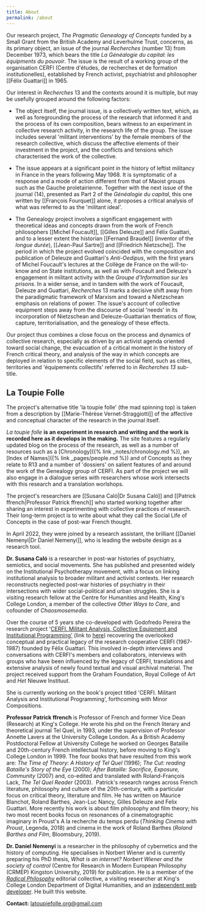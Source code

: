 ```yaml
---
title: About
permalink: /about
---
```


Our research project, *The Pragmatic Genealogy of Concepts* funded by a
Small Grant from the British Academy and Leverhulme Trust, concerns, as
its primary object, an issue of the journal *Recherches* (number 13)
from December 1973, which bears the title *La Généalogie du capital: les
équipments du pouvoir*. The issue is the result of a working group of
the organisation CERFI (Centre d'études, de recherches et de formation
institutionelles), established by French activist, psychiatrist and
philosopher [[Félix Guattari]] in 1965.

Our interest in *Recherches* 13 and the contexts around it is multiple,
but may be usefully grouped around the following factors:

-   The object itself, the journal issue, is a collectively written
    text, which, as well as foregrounding the process of the research
    that informed it and the process of its own composition, bears
    witness to an experiment in collective research activity, in the
    research life of the group. The issue includes several 'militant
    interventions' by the female members of the research collective,
    which discuss the affective elements of their investment in the
    project, and the conflicts and tensions which characterised the work
    of the collective.

-   The issue appears at a significant point in the history of leftist
    militancy in France in the years following May 1968. It is
    symptomatic of a response and a mode of action different from that
    of Maoist groups such as the Gauche proletairienne. Together with
    the next issue of the journal (14), presented as Part 2 of the
    *Généalogie du capital*, this one written by [[François Fourquet]]
    alone, it proposes a critical analysis of what was referred to as
    the 'militant ideal'.

-   The Genealogy project involves a significant engagement with
    theoretical ideas and concepts drawn from the work of French
    philosophers [[Michel Foucault]], [[Gilles Deleuze]] and Félix Guattari, and
    to a lesser extent the historian [[Fernand Braudel]] (inventor of the
    *longue durée*), [[Jean-Paul Sartre]] and [[Friedrich Nietzsche]]. The
    period in which the project evolved coincided with the composition
    and publication of Deleuze and Guattari's *Anti-Oedipus*, with the
    first years of Michel Foucault's lectures at the Collège de France
    on the will-to-know and on State institutions, as well as with
    Foucault and Deleuze's engagement in militant activity with the
    *Groupe d'Information sur les prisons*. In a wider sense, and in
    tandem with the work of Foucault, Deleuze and Guattari, *Recherches*
    13 marks a decisive shift away from the paradigmatic framework of
    Marxism and toward a Nietzschean emphasis on relations of power. The
    issue's account of collective equipment steps away from the
    discourse of social 'needs' in its incorporation of Nietzschean and
    Deleuze-Guattarian thematics of flow, capture, territorialisation,
    and the genealogy of these effects.

Our project thus combines a close focus on the process and dynamics of
collective research, especially as driven by an activist agenda oriented
toward social change, the evacuation of a critical moment in the history
of French critical theory, and analysis of the way in which concepts are
deployed in relation to specific elements of the social field, such as
cities, territories and 'équipements collectifs' referred to in
*Recherches 13* sub-title.

## La Toupie Folle

The project's alternative title 'la toupie folle' (the mad spinning top)
is taken from a description by [[Marie-Thérèse Vernet-Straggiotti]] of the
affective and conceptual character of the research in the journal
itself.

*La toupie folle* **is an experiment in research and writing and the
work is recorded here as it develops in the making.** The site features
a regularly updated blog on the process of the research, as well as a
number of resources such as a [Chronology]({% link _notes/chronology.md %}), an [Index of Names]({% link _pages/people.md %}) and of
Concepts as they relate to R13 and a number of 'dossiers' on salient
features of and around the work of the Genealogy group of CERFI. As part
of the project we will also engage in a dialogue series with researchers
whose work intersects with this research and a translation worlshops.

The project's researchers are [[Susana Caló|Dr Susana Caló]] and 
[[Patrick ffrench|Professor Patrick ffrench]] who started working
together after sharing an interest in
experimenting with collective practices of research. Their long-term
project is to write about what they call the Social Life of Concepts
in the case of post-war French thought.

In April 2022, they were joined by a research assistant, the brilliant
[[Daniel Nemenyi|Dr Daniel Nemenyi]], who is leading the website design as a research tool.

**Dr. Susana Caló** is a researcher in post-war histories of psychiatry,
semiotics, and social movements. She has published and presented widely
on the Institutional Psychotherapy movement, with a focus on linking
institutional analysis to broader militant and activist contexts. Her
research reconstructs neglected post-war histories of psychiatry in
their intersections with wider social-political and urban struggles. She
is a visiting research fellow at the Centre for Humanities and Health,
King's College London, a member of the collective *Other Ways to Care*,
and cofounder of *Chaosmosemedia*.

Over the course of 5 years she co-developed with Godofredo Pereira the
research project '[CERFI. Militant Analysis, Collective Equipment and
Institutional
Programming'](https://www.rca.ac.uk/research-innovation/projects/cerfi-militant-analysis-collective-equipment-and-institutional-programming/)
(link to
[here](https://www.rca.ac.uk/research-innovation/projects/cerfi-militant-analysis-collective-equipment-and-institutional-programming/))
recovering the overlooked conceptual and practical legacy of the
research cooperative CERFI (1967-1987) founded by Félix Guattari. This
involved in-depth interviews and conversations with CERFI's members
and collaborators, interviews with groups who have been influenced by
the legacy of CERFI, translations and extensive analysis of newly
found textual and visual archival material. The project received
support from the Graham Foundation, Royal College of Art and *Het*
Nieuwe Instituut.

She is currently working on the book's project titled 'CERFI. Militant
Analysis and Institutional Programming', forthcoming with Minor
Compositions.

**Professor Patrick ffrench** is Professor of French and former Vice
Dean (Research) at King's College. He wrote his phd on the French
literary and theoretical journal Tel Quel, in 1993, under the
supervision of Professor Annette Lavers at the University College
London. As a British Academy Postdoctoral Fellow at University College
he worked on Georges Bataille and 20th-century French intellectual
history, before moving to King's College London in 1999. The four books
that have resulted from this work are: *The Time of Theory: A History of
Tel Quel* (1996); *The Cut: reading Bataille's Story of the Eye* (2000);
*After Bataille: Sacrifice, Exposure, Community* (2007) and, co-edited and
translated with Roland-François Lack, *The Tel Quel Reader*
(2003).  Patrick's research ranges across French literature, philosophy
and culture of the 20th-century, with a particular focus on critical
theory, literature and film. He has written on Maurice Blanchot, Roland
Barthes, Jean-Luc Nancy, Gilles Deleuze and Felix Guattari. More
recently his work is about film philosophy and film theory; his two most
recent books focus on resonances of a cinematographic imaginary in
Proust's A la recherche du temps perdu (*Thinking Cinema with Proust*,
Legenda, 2018) and cinema in the work of Roland Barthes (*Roland Barthes
and Film*, Bloomsbury, 2019).

**Dr. Daniel Nemenyi** is a researcher in the philosophy of
cybernetics and the history of computing. He specialises in Norbert
Wiener and is currently preparing his PhD thesis, *What is an
internet? Norbert Wiener and the society of control* (Centre for
Research in Modern European Philosophy (CRMEP) Kingston University,
2019) for publication. He is a member of the *[Radical
Philosophy](https://www.radicalphilosophy.com)* editorial collective,
a visiting researcher at King's College London Department of Digital
Humanities, and an [independent web
developer](https://danielnemenyi.net/). He built this website.

**Contact:** latoupiefolle.org@gmail.com
